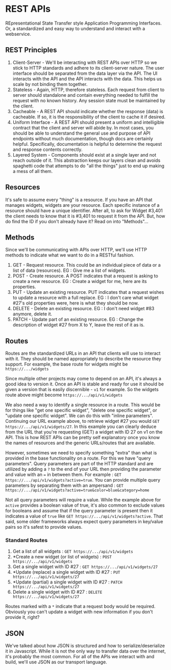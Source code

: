 # REST APIs
REpresentational State Transfer style Application Programming Interfaces.  Or, a standardized and easy way to understand and interact with a webservice.

## REST Principles
1.  Client-Server - We'll be interacting with REST APIs over HTTP so we stick to HTTP standards and adhere to its client-server nature.  The user interface should be separated from the data layer via the API.  The UI interacts with the API and the API interacts with the data.  This helps us scale by not binding them together.
2.  Stateless - Again, HTTP, therefore stateless.  Each request from client to server should standalone and contain everything needed to fulfill the request with no known history.  Any session state must be maintained by the client.
3.  Cacheable - A REST API should indicate whether the response (data) is cacheable.  If so, it is the responsibility of the client to cache it if desired.
4.  Uniform Interface - A REST API should present a uniform and intelligible contract that the client and server will abide by.  In most cases, you should be able to understand the general use and purpose of API endpoints without much documentation, though docs are certainly helpful.  Specifically, documentation is helpful to determine the request and response contents correctly.
5.  Layered System - Components should exist at a single layer and not reach outside of it.  This abstraction keeps our layers clean and avoids spaghetti code that attempts to do "all the things" just to end up making a mess of all them.


## Resources
It's safe to assume every "thing" is a resource.  If you have an API that manages widgets, widgets are your resource.  Each specific instance of a resource should have a unique identifier.  After all, to ask for Widget #3,401 the client needs to know that it is #3,401 to request it from the API.  But, how do find the ID if you don't already have it?  Read on into "Methods"...

## Methods
Since we'll be communicating with APIs over HTTP, we'll use HTTP methods to indicate what we want to do in a RESTful fashion.
1. GET - Request resource.  This could be an individual piece of data or a list of data (resources).  EG : Give me a list of widgets.
2. POST - Create resource.  A POST indicates that a request is asking to create a new resource.  EG : Create a widget for me, here are its properties.
3. PUT - Update an existing resource.  PUT indicates that a request wishes to update a resource with a full replace.  EG : I don't care what widget #27's old properties were, here is what they should be now.
4. DELETE - Delete an existing resource.  EG : I don't need widget #83 anymore, delete it.
5. PATCH - Update part of an existing resource.  EG : Change the description of widget #27 from X to Y, leave the rest of it as is.

## Routes
Routes are the standardized URLs in an API that clients will use to interact with it.  They should be named appropriately to describe the resource they support.  For example, the base route for widgets might be `https://.../widgets`

Since multiple other projects may come to depend on an API, it's always a good idea to version it.  Once an API is stable and ready for use it should be given a version that is easily discernible - `v1` for example.  So the widgets route above might become `https://.../api/v1/widgets`

We also need a way to identify a single resource in a route.  This would be for things like "get one specific widget", "delete one specific widget", or "update one specific widget".  We can do this with "inline parameters".  Continuing our URL example above, to retrieve widget #27 you would `GET https://.../api/v1/widgets/27`.  In this example you can clearly deduce from the URL that you're requesting (GET) a widget with ID 27 on v1 on the API.  This is how REST APIs can be pretty self explanatory once you know the names of resources and the generic URLs/routes that are available.

However, sometimes we need to specify something "extra" than what is provided in the base functionality on a route.  For this we have "query parameters".  Query parameters are part of the HTTP standard and are utilized by adding a `?` to the end of your URL then providing the parameter and value with an `=` in between them.  For example : `GET https://.../api/v1/widgets?active=true`.  You can provide multiple query parameters by separating them with an ampersand : `GET https://.../api/v1/widgets?active=true&color=blue&category=home`

Not all query parameters will require a value.  While the example above for `active` provides a boolean value of true, it's also common to exclude values for booleans and assume that if the query parameter is present then it indicates a value of `true` like `GET https://.../api/v1/widgets?active`.  That said, some older frameworks always expect query parameters in key/value pairs so it's safest to provide values.

### Standard Routes
1. Get a list of all widgets : `GET https://.../api/v1/widgets`
2. *Create a new widget (or list of widgets) : `POST https://.../api/v1/widgets`
3. Get a single widget with ID #27 : `GET https://.../api/v1/widgets/27`
4. *Update (replace) a single widget with ID #27 : `PUT https://.../api/v1/widgets/27`
5. *Update (partial) a single widget with ID #27 : `PATCH https://.../api/v1/widgets/27`
6. Delete a single widget with ID #27 : `DELETE https://.../api/v1/widgets/27`

Routes marked with a `*` indicate that a request body would be required.  Obviously you can't update a widget with new information if you don't provide it, right?

## JSON
We've talked about how JSON is structured and how to serialize/deserialize it in Javascript.  While it is not the only way to transfer data over the internet, it's probably the most common.  For all of the APIs we interact with and build, we'll use JSON as our transport language.


